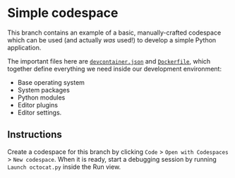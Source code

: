 # Simple codespace

This branch contains an example of a basic, manually-crafted codespace which can be used (and
actually _was_ used!) to develop a simple Python application.

The important files here are
[`devcontainer.json`](https://github.com/dassencio/codespaces-demo-python/blob/simple/.devcontainer/devcontainer.json)
and
[`Dockerfile`](https://github.com/dassencio/codespaces-demo-python/blob/simple/.devcontainer/Dockerfile),
which together define everything we need inside our development environment:

- Base operating system
- System packages
- Python modules
- Editor plugins
- Editor settings.

## Instructions

Create a codespace for this branch by clicking `Code` > `Open with Codespaces` > `New codespace`.
When it is ready, start a debugging session by running `Launch octocat.py` inside the Run view.